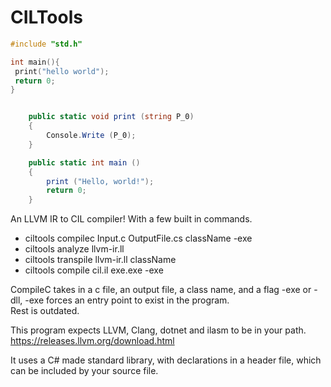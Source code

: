 # CILTools

```c
#include "std.h"

int main(){
 print("hello world");
 return 0;
}
```

```c#

	public static void print (string P_0)
	{
		Console.Write (P_0);
	}

	public static int main ()
	{
		print ("Hello, world!");
		return 0;
	}
```

An LLVM IR to CIL compiler! With a few built in commands.  
 - ciltools compilec Input.c OutputFile.cs className -exe
 - ciltools analyze llvm-ir.ll
 - ciltools transpile llvm-ir.ll className
 - ciltools compile cil.il exe.exe -exe

CompileC takes in a c file, an output file, a class name, and a flag -exe or -dll, -exe forces an entry point to exist in the program.   
Rest is outdated.

This program expects LLVM, Clang, dotnet and ilasm to be in your path. https://releases.llvm.org/download.html  

It uses a C# made standard library, with declarations in a header file, which can be included by your source file.
